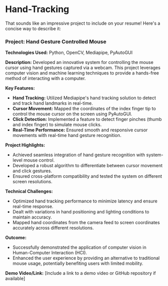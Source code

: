 # Hand-Tracking
That sounds like an impressive project to include on your resume! Here's a concise way to describe it:

### Project: Hand Gesture Controlled Mouse
**Technologies Used:** Python, OpenCV, Mediapipe, PyAutoGUI

**Description:**
Developed an innovative system for controlling the mouse cursor using hand gestures captured via a webcam. This project leverages computer vision and machine learning techniques to provide a hands-free method of interacting with a computer.

**Key Features:**
- **Hand Tracking:** Utilized Mediapipe's hand tracking solution to detect and track hand landmarks in real-time.
- **Cursor Movement:** Mapped the coordinates of the index finger tip to control the mouse cursor on the screen using PyAutoGUI.
- **Click Detection:** Implemented a feature to detect finger pinches (thumb and index finger) to simulate mouse clicks.
- **Real-Time Performance:** Ensured smooth and responsive cursor movements with real-time hand gesture recognition.

**Project Highlights:**
- Achieved seamless integration of hand gesture recognition with system-level mouse control.
- Developed a robust algorithm to differentiate between cursor movement and click gestures.
- Ensured cross-platform compatibility and tested the system on different screen resolutions.

**Technical Challenges:**
- Optimized hand tracking performance to minimize latency and ensure real-time response.
- Dealt with variations in hand positioning and lighting conditions to maintain accuracy.
- Mapped hand coordinates from the camera feed to screen coordinates accurately across different resolutions.

**Outcome:**
- Successfully demonstrated the application of computer vision in Human-Computer Interaction (HCI).
- Enhanced the user experience by providing an alternative to traditional mouse usage, potentially benefiting users with limited mobility.

**Demo Video/Link:** [Include a link to a demo video or GitHub repository if available]
